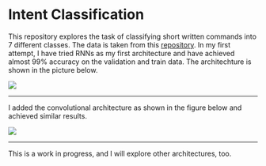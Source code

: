 # Intent Classification
This repository explores the task of classifying short written commands into 7 different classes. The data is taken from this  [repository](https://github.com/snipsco/nlu-benchmark/tree/master/2017-06-custom-intent-engines "repository").
In my first attempt, I have tried RNNs as my first architecture and have achieved almost 99% accuracy on the validation and train data.  The architechture is shown in the picture below.

![](https://github.com/reza-sohrabi-ucr/Intent-Classification/blob/master/images/arch2.PNG)

-----------------------------------------------------------------
I added the convolutional architecture as shown in the figure below and achieved similar results.

![](https://github.com/reza-sohrabi-ucr/Intent-Classification/blob/master/images/arch4.png)

-----------------------------------------------------------------
This is a work in progress, and I will explore other architectures, too.
